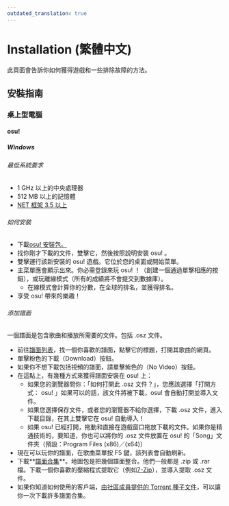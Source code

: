 ```yaml
---
outdated_translation: true
---
```


# Installation (繁體中文)

此頁面會告訴你如何獲得遊戲和一些排除故障的方法。

## 安裝指南

### 桌上型電腦

#### osu!

##### Windows

###### 最低系統要求

- 1 GHz 以上的中央處理器
- 512 MB 以上的記憶體
- [NET 框架 3.5 以上](https://www.microsoft.com/zh-hk/download/details.aspx?id=48130)

###### 如何安裝

- 下載[osu! 安裝包。](https://osu.ppy.sh/home/download)
- 找你剛才下載的文件，雙擊它，然後按照說明安裝 osu! 。
- 雙擊運行該新安裝的 osu! 遊戲。它位於您的桌面或開始菜單。
- 主菜單應會顯示出來。你必需登錄來玩 osu! ！（創建一個通過單擊相應的按鈕），或玩離線模式（所有的成績將不會提交到數據庫）。
  - 在線模式會計算你的分數，在全球的排名，並獲得排名。
- 享受 osu! 帶來的樂趣！

###### 添加譜面

一個譜面是包含歌曲和播放所需要的文件。包括 .osz 文件。

- 前往[譜面列表](https://osu.ppy.sh/beatmapsets)，找一個你喜歡的譜面，點擊它的標題，打開其歌曲的網頁。
- 單擊粉色的下載（Download）按鈕。
- 如果你不想下載包括視頻的譜面，請單擊紫色的（No Video）按鈕。
- 在這點上，有幾種方式來獲得譜面安裝在 osu! 上：
  - 如果您的瀏覽器問你：「如何打開此 .osz 文件？」，您應該選擇「打開方式： osu! 」如果可以的話，該文件將被下載，osu! 會自動打開並導入文件。
  - 如果您選擇保存文件，或者您的瀏覽器不給你選擇，下載 .osz 文件，進入下載目錄，在其上雙擊它在 osu! 自動導入！
  - 如果 osu! 已經打開，拖動和直接在遊戲窗口拖放下載的文件。如果你是精通技術的，要知道，你也可以將你的 .osz 文件放置在 osu! 的「Song」文件夾（預設：Program Files (x86)／(x64)）
- 現在可以玩你的譜面，在歌曲菜單按 F5 鍵，該列表會自動刷新。
- 下載**[譜面合集](https://osu.ppy.sh/beatmaps/packs)**。地圖包是把幾個譜面整合。他們一般都是 .zip 或 .r​​ar 檔。下載一個你喜歡的壓縮程式提取它（例如[7-Zip](https://www.7-zip.org)），並導入提取 .osz 文件。
- 如果你知道如何使用的客戶端，[由社區成員提供的 Torrent 種子文件](https://osu.ppy.sh/community/forums/topics/147478)，可以讓你一次下載許多譜面合集。

